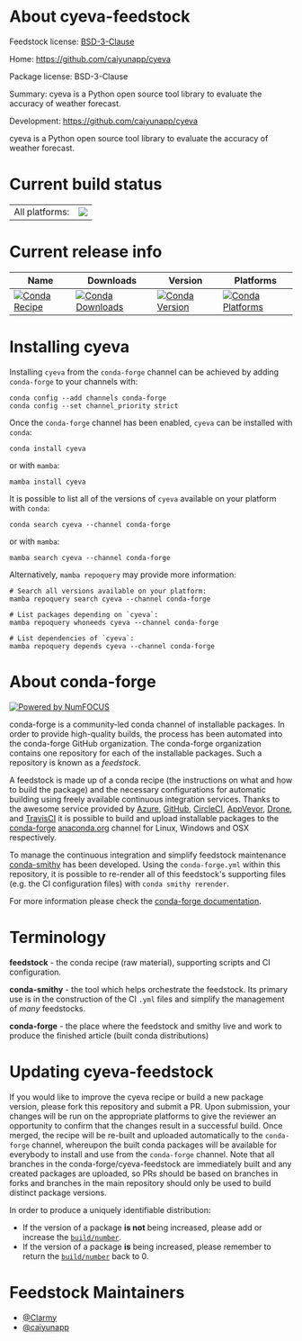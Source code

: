 About cyeva-feedstock
=====================

Feedstock license: [BSD-3-Clause](https://github.com/conda-forge/cyeva-feedstock/blob/main/LICENSE.txt)

Home: https://github.com/caiyunapp/cyeva

Package license: BSD-3-Clause

Summary: cyeva is a Python open source tool library to evaluate the accuracy of weather forecast.

Development: https://github.com/caiyunapp/cyeva

cyeva is a Python open source tool library to evaluate the accuracy of weather forecast.


Current build status
====================


<table><tr><td>All platforms:</td>
    <td>
      <a href="https://dev.azure.com/conda-forge/feedstock-builds/_build/latest?definitionId=17008&branchName=main">
        <img src="https://dev.azure.com/conda-forge/feedstock-builds/_apis/build/status/cyeva-feedstock?branchName=main">
      </a>
    </td>
  </tr>
</table>

Current release info
====================

| Name | Downloads | Version | Platforms |
| --- | --- | --- | --- |
| [![Conda Recipe](https://img.shields.io/badge/recipe-cyeva-green.svg)](https://anaconda.org/conda-forge/cyeva) | [![Conda Downloads](https://img.shields.io/conda/dn/conda-forge/cyeva.svg)](https://anaconda.org/conda-forge/cyeva) | [![Conda Version](https://img.shields.io/conda/vn/conda-forge/cyeva.svg)](https://anaconda.org/conda-forge/cyeva) | [![Conda Platforms](https://img.shields.io/conda/pn/conda-forge/cyeva.svg)](https://anaconda.org/conda-forge/cyeva) |

Installing cyeva
================

Installing `cyeva` from the `conda-forge` channel can be achieved by adding `conda-forge` to your channels with:

```
conda config --add channels conda-forge
conda config --set channel_priority strict
```

Once the `conda-forge` channel has been enabled, `cyeva` can be installed with `conda`:

```
conda install cyeva
```

or with `mamba`:

```
mamba install cyeva
```

It is possible to list all of the versions of `cyeva` available on your platform with `conda`:

```
conda search cyeva --channel conda-forge
```

or with `mamba`:

```
mamba search cyeva --channel conda-forge
```

Alternatively, `mamba repoquery` may provide more information:

```
# Search all versions available on your platform:
mamba repoquery search cyeva --channel conda-forge

# List packages depending on `cyeva`:
mamba repoquery whoneeds cyeva --channel conda-forge

# List dependencies of `cyeva`:
mamba repoquery depends cyeva --channel conda-forge
```


About conda-forge
=================

[![Powered by
NumFOCUS](https://img.shields.io/badge/powered%20by-NumFOCUS-orange.svg?style=flat&colorA=E1523D&colorB=007D8A)](https://numfocus.org)

conda-forge is a community-led conda channel of installable packages.
In order to provide high-quality builds, the process has been automated into the
conda-forge GitHub organization. The conda-forge organization contains one repository
for each of the installable packages. Such a repository is known as a *feedstock*.

A feedstock is made up of a conda recipe (the instructions on what and how to build
the package) and the necessary configurations for automatic building using freely
available continuous integration services. Thanks to the awesome service provided by
[Azure](https://azure.microsoft.com/en-us/services/devops/), [GitHub](https://github.com/),
[CircleCI](https://circleci.com/), [AppVeyor](https://www.appveyor.com/),
[Drone](https://cloud.drone.io/welcome), and [TravisCI](https://travis-ci.com/)
it is possible to build and upload installable packages to the
[conda-forge](https://anaconda.org/conda-forge) [anaconda.org](https://anaconda.org/)
channel for Linux, Windows and OSX respectively.

To manage the continuous integration and simplify feedstock maintenance
[conda-smithy](https://github.com/conda-forge/conda-smithy) has been developed.
Using the ``conda-forge.yml`` within this repository, it is possible to re-render all of
this feedstock's supporting files (e.g. the CI configuration files) with ``conda smithy rerender``.

For more information please check the [conda-forge documentation](https://conda-forge.org/docs/).

Terminology
===========

**feedstock** - the conda recipe (raw material), supporting scripts and CI configuration.

**conda-smithy** - the tool which helps orchestrate the feedstock.
                   Its primary use is in the construction of the CI ``.yml`` files
                   and simplify the management of *many* feedstocks.

**conda-forge** - the place where the feedstock and smithy live and work to
                  produce the finished article (built conda distributions)


Updating cyeva-feedstock
========================

If you would like to improve the cyeva recipe or build a new
package version, please fork this repository and submit a PR. Upon submission,
your changes will be run on the appropriate platforms to give the reviewer an
opportunity to confirm that the changes result in a successful build. Once
merged, the recipe will be re-built and uploaded automatically to the
`conda-forge` channel, whereupon the built conda packages will be available for
everybody to install and use from the `conda-forge` channel.
Note that all branches in the conda-forge/cyeva-feedstock are
immediately built and any created packages are uploaded, so PRs should be based
on branches in forks and branches in the main repository should only be used to
build distinct package versions.

In order to produce a uniquely identifiable distribution:
 * If the version of a package **is not** being increased, please add or increase
   the [``build/number``](https://docs.conda.io/projects/conda-build/en/latest/resources/define-metadata.html#build-number-and-string).
 * If the version of a package **is** being increased, please remember to return
   the [``build/number``](https://docs.conda.io/projects/conda-build/en/latest/resources/define-metadata.html#build-number-and-string)
   back to 0.

Feedstock Maintainers
=====================

* [@Clarmy](https://github.com/Clarmy/)
* [@caiyunapp](https://github.com/caiyunapp/)

